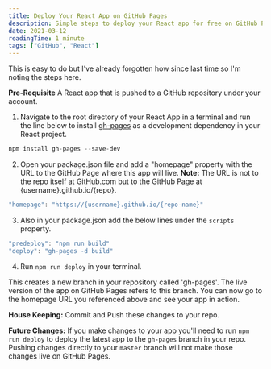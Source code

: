 ```yaml
---
title: Deploy Your React App on GitHub Pages
description: Simple steps to deploy your React app for free on GitHub Pages
date: 2021-03-12
readingTime: 1 minute
tags: ["GitHub", "React"]
---
```


This is easy to do but I've already forgotten how since last time so I'm noting the steps here.

**Pre-Requisite** A React app that is pushed to a GitHub repository under your account.

1. Navigate to the root directory of your React App in a terminal and run the line below to install [gh-pages](https://github.com/tschaub/gh-pages) as a development dependency in your React project.

```js
npm install gh-pages --save-dev
```

2. Open your package.json file and add a "homepage" property with the URL to the GitHub Page where this app will live. **Note:** The URL is not to the repo itself at GitHub.com but to the GitHub Page at {username}.github.io/{repo}.

```js
"homepage": "https://{username}.github.io/{repo-name}"
```

3. Also in your package.json add the below lines under the `scripts` property.

```js
"predeploy": "npm run build"
"deploy": "gh-pages -d build"
```

4. Run `npm run deploy` in your terminal.

This creates a new branch in your repository called 'gh-pages'. The live version of the app on GitHub Pages refers to this branch. You can now go to the homepage URL you referenced above and see your app in action.

**House Keeping:** Commit and Push these changes to your repo.

**Future Changes:** If you make changes to your app you'll need to run `npm run deploy` to deploy the latest app to the `gh-pages` branch in your repo. Pushing changes directly to your `master` branch will not make those changes live on GitHub Pages.
